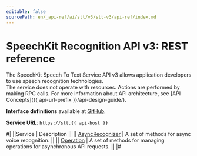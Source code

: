 ```yaml
---
editable: false
sourcePath: en/_api-ref/ai/stt/v3/stt-v3/api-ref/index.md
---
```


# SpeechKit Recognition API v3: REST reference

The SpeechKit Speech To Text Service API v3 allows application developers to use speech recognition technologies. <br>The service does not operate with resources. Actions are performed by making RPC calls. For more information about API architecture, see [API Concepts]({{ api-url-prefix }}/api-design-guide/).

**Interface definitions** available at [GitHub](https://github.com/yandex-cloud/cloudapi/tree/master/yandex/cloud/ai/stt/v3).

**Service URL**: `https://stt.{{ api-host }}`

#|
||Service | Description ||
|| [AsyncRecognizer](AsyncRecognizer/index.md) | A set of methods for async voice recognition. ||
|| [Operation](Operation/index.md) | A set of methods for managing operations for asynchronous API requests. ||
|#